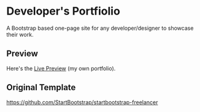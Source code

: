 # Developer's Portfiolio

A Bootstrap based one-page site for any developer/designer to showcase their work.

## Preview
Here's the [Live Preview](https://fasihmalik.ml/) (my own portfolio).

## Original Template
https://github.com/StartBootstrap/startbootstrap-freelancer
